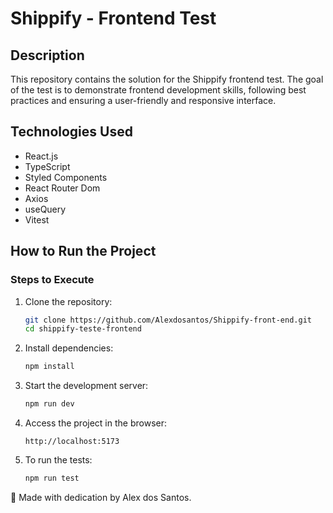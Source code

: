 # Shippify - Frontend Test

## Description
This repository contains the solution for the Shippify frontend test. The goal of the test is to demonstrate frontend development skills, following best practices and ensuring a user-friendly and responsive interface.

## Technologies Used
- React.js
- TypeScript
- Styled Components
- React Router Dom
- Axios
- useQuery
- Vitest

## How to Run the Project

### Steps to Execute
1. Clone the repository:
   ```sh
   git clone https://github.com/Alexdosantos/Shippify-front-end.git
   cd shippify-teste-frontend
   ```

2. Install dependencies:
   ```sh
   npm install
   ```

3. Start the development server:
   ```sh
   npm run dev
   ```

4. Access the project in the browser:
   ```
   http://localhost:5173
   ```

5. To run the tests:
   ```sh
   npm run test
   ```

🚀 Made with dedication by Alex dos Santos.
